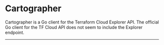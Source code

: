 # Cartographer
Cartographer is a Go client for the Terraform Cloud Explorer API. The official Go client for the TF Cloud API does not seem to include the Explorer endpoint.

---
